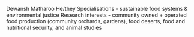 Dewansh Matharoo
He/they
Specialisations - sustainable food systems & environmental justice
Research interests - community owned + operated food production (community orchards, gardens), food deserts, food and nutritional security, and animal studies